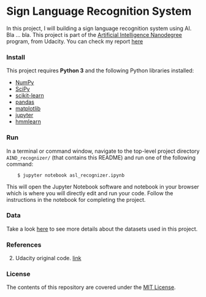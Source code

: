 Sign Language Recognition System
===========================

In this project, I will building a sign language recognition system using AI. Bla ... bla. This project is part of the [Artificial Intelligence Nanodegree](https://www.udacity.com/course/artificial-intelligence-nanodegree--nd889) program, from Udacity. You can check my report <a href="" target="_blank">here</a>


### Install
This project requires **Python 3** and the following Python libraries installed:

- [NumPy](http://www.numpy.org/)
- [SciPy](https://www.scipy.org/)
- [scikit-learn](http://scikit-learn.org/0.17/install.html)
- [pandas](http://pandas.pydata.org/)
- [matplotlib](http://matplotlib.org/)
- [jupyter](http://ipython.org/notebook.html)
- [hmmlearn](http://hmmlearn.readthedocs.io/en/latest/)


### Run
In a terminal or command window, navigate to the top-level project directory `AIND_recognizer/` (that contains this README) and run one of the following command:

```shell
    $ jupyter notebook asl_recognizer.ipynb
```

This will open the Jupyter Notebook software and notebook in your browser which is where you will directly edit and run your code. Follow the instructions in the notebook for completing the project.


### Data
Take a look [here](data/README.md) to see more details about the datasets used in this project.


### References
2. Udacity original code. [link](https://github.com/udacity/AIND-Recognizer)


### License
The contents of this repository are covered under the [MIT License](LICENSE.md).
